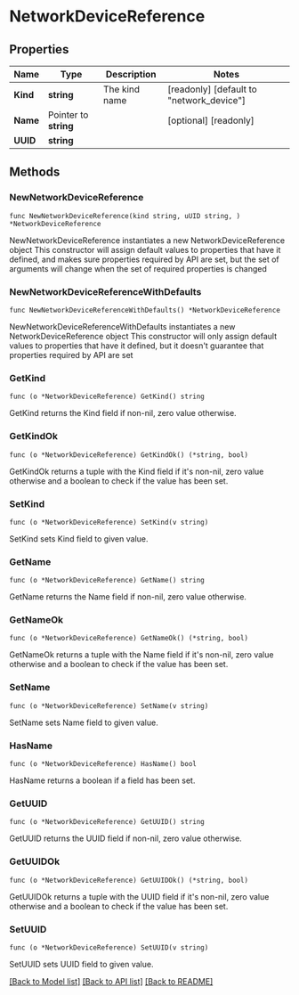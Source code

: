 # NetworkDeviceReference

## Properties

Name | Type | Description | Notes
------------ | ------------- | ------------- | -------------
**Kind** | **string** | The kind name | [readonly] [default to "network_device"]
**Name** | Pointer to **string** |  | [optional] [readonly] 
**UUID** | **string** |  | 

## Methods

### NewNetworkDeviceReference

`func NewNetworkDeviceReference(kind string, uUID string, ) *NetworkDeviceReference`

NewNetworkDeviceReference instantiates a new NetworkDeviceReference object
This constructor will assign default values to properties that have it defined,
and makes sure properties required by API are set, but the set of arguments
will change when the set of required properties is changed

### NewNetworkDeviceReferenceWithDefaults

`func NewNetworkDeviceReferenceWithDefaults() *NetworkDeviceReference`

NewNetworkDeviceReferenceWithDefaults instantiates a new NetworkDeviceReference object
This constructor will only assign default values to properties that have it defined,
but it doesn't guarantee that properties required by API are set

### GetKind

`func (o *NetworkDeviceReference) GetKind() string`

GetKind returns the Kind field if non-nil, zero value otherwise.

### GetKindOk

`func (o *NetworkDeviceReference) GetKindOk() (*string, bool)`

GetKindOk returns a tuple with the Kind field if it's non-nil, zero value otherwise
and a boolean to check if the value has been set.

### SetKind

`func (o *NetworkDeviceReference) SetKind(v string)`

SetKind sets Kind field to given value.


### GetName

`func (o *NetworkDeviceReference) GetName() string`

GetName returns the Name field if non-nil, zero value otherwise.

### GetNameOk

`func (o *NetworkDeviceReference) GetNameOk() (*string, bool)`

GetNameOk returns a tuple with the Name field if it's non-nil, zero value otherwise
and a boolean to check if the value has been set.

### SetName

`func (o *NetworkDeviceReference) SetName(v string)`

SetName sets Name field to given value.

### HasName

`func (o *NetworkDeviceReference) HasName() bool`

HasName returns a boolean if a field has been set.

### GetUUID

`func (o *NetworkDeviceReference) GetUUID() string`

GetUUID returns the UUID field if non-nil, zero value otherwise.

### GetUUIDOk

`func (o *NetworkDeviceReference) GetUUIDOk() (*string, bool)`

GetUUIDOk returns a tuple with the UUID field if it's non-nil, zero value otherwise
and a boolean to check if the value has been set.

### SetUUID

`func (o *NetworkDeviceReference) SetUUID(v string)`

SetUUID sets UUID field to given value.



[[Back to Model list]](../README.md#documentation-for-models) [[Back to API list]](../README.md#documentation-for-api-endpoints) [[Back to README]](../README.md)


